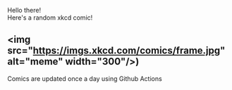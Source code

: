 Hello there! <br>Here's a random xkcd comic!<br>
## <img src="<a href= "https://imgs.xkcd.com/comics/frame.jpg">https://imgs.xkcd.com/comics/frame.jpg</a>" alt="meme" width="300"/>)<br>
Comics are updated once a day using Github Actions